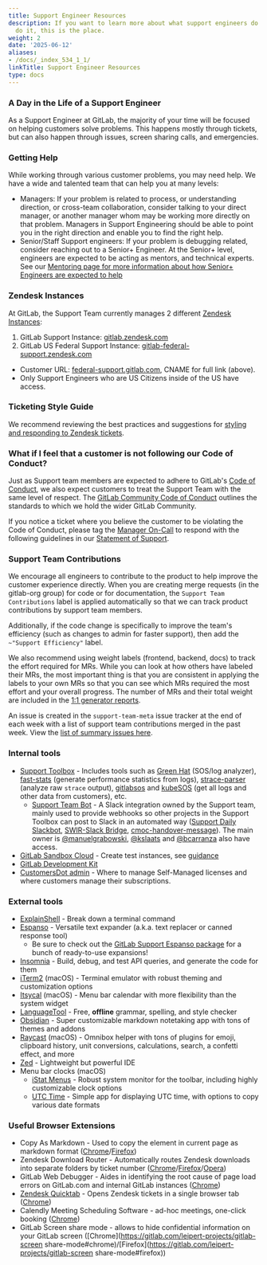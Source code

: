 ```yaml
---
title: Support Engineer Resources
description: If you want to learn more about what support engineers do and how they
  do it, this is the place.
weight: 2
date: '2025-06-12'
aliases:
- /docs/_index_534_1_1/
linkTitle: Support Engineer Resources
type: docs
---
```


### A Day in the Life of a Support Engineer

As a Support Engineer at GitLab, the majority of your time will be focused on helping customers solve problems. This happens mostly through tickets, but can also happen through issues, screen sharing calls, and emergencies.

### Getting Help

While working through various customer problems, you may need help. We have a wide and talented team that can help you at many levels:

- Managers: If your problem is related to process, or understanding direction, or cross-team collaboration, consider talking to your direct manager, or another manager whom may be working more directly on that problem. Managers in Support Engineering should be able to point you in the right direction and enable you to find the right help.
- Senior/Staff Support engineers: If your problem is debugging related, consider reaching out to a Senior+ Engineer. At the Senior+ level, engineers are expected to be acting as mentors, and technical experts. See our [Mentoring page for more information about how Senior+ Engineers are expected to help](/handbook/support/engineering/mentorship)

### Zendesk Instances

At GitLab, the Support Team currently manages 2 different [Zendesk Instances](/handbook/support/readiness/operations/docs/zendesk/):

1. GitLab Support Instance:  [gitlab.zendesk.com](https://gitlab.zendesk.com)
1. GitLab US Federal Support Instance: [gitlab-federal-support.zendesk.com](https://gitlab-federal-support.zendesk.com)

- Customer URL: [federal-support.gitlab.com](https://federal-support.gitlab.com), CNAME for full link (above).
- Only Support Engineers who are US Citizens inside of the US have access.

### Ticketing Style Guide

We recommend reviewing the best practices and suggestions for [styling and responding to Zendesk tickets](/handbook/support/workflows/how-to-respond-to-tickets).

### What if I feel that a customer is not following our Code of Conduct?

Just as Support team members are expected to adhere to GitLab's [Code of Conduct](/handbook/legal/gitlab-code-of-business-conduct-and-ethics/), we also expect customers to treat the Support Team with the same level of respect. The [GitLab Community Code of Conduct](https://about.gitlab.com/community/contribute/code-of-conduct/) outlines the standards to which we hold the wider GitLab Community.

If you notice a ticket where you believe the customer to be violating the Code of Conduct, please tag the [Manager On-Call](/handbook/support/on-call/#manager-on-call) to respond with the following guidelines in our [Statement of Support](https://about.gitlab.com/support/general-policies/#please-dont-use-language-intended-to-threaten-or-harass).

### Support Team Contributions

We encourage all engineers to contribute to the product to help improve the customer experience directly.
When you are creating merge requests (in the gitlab-org group) for code or for documentation, the
`Support Team Contributions` label is applied automatically so that we can track product contributions by support team
members.

Additionally, if the code change is specifically to improve the team's efficiency
(such as changes to admin for faster support), then add the `~"Support Efficiency"` label.

We also recommend using weight labels (frontend, backend, docs) to track the effort required for MRs.
While you can look at how others have labeled their MRs, the most important thing is that you are consistent in applying the labels to your own MRs
so that you can see which MRs required the most effort and your overall progress.
The number of MRs and their total weight are included in the [1:1 generator reports](https://gitlab.com/gitlab-com/support/toolbox/1-1-issue-generator).

An issue is created in the `support-team-meta` issue tracker at the
end of each week with a list of support team contributions merged in the past week. View the
[list of summary issues here](https://gitlab.com/gitlab-com/support/support-team-meta/issues?label_name%5B%5D=Support%20Team%20Contributions).

### Internal tools

- [Support Toolbox](https://gitlab.com/gitlab-com/support/toolbox) - Includes tools such as [Green Hat](https://gitlab.com/gitlab-com/support/toolbox/greenhat) (SOS/log analyzer), [fast-stats](https://gitlab.com/gitlab-com/support/toolbox/fast-stats) (generate performance statistics from logs), [strace-parser](https://gitlab.com/gitlab-com/support/toolbox/strace-parser) (analyze raw `strace` output), [gitlabsos](https://gitlab.com/gitlab-com/support/toolbox/gitlabsos) and [kubeSOS](https://gitlab.com/gitlab-com/support/toolbox/kubesos) (get all logs and other data from customers), etc.
  - [Support Team Bot](https://api.slack.com/apps/A07DSM5C2H5) - A Slack integration owned by the Support team, mainly used to provide webhooks so other projects in the Support Toolbox can post to Slack in an automated way ([Support Daily Slackbot](https://gitlab.com/gitlab-com/support/toolbox/support-daily-slackbot), [SWIR-Slack Bridge](https://gitlab.com/gitlab-com/support/toolbox/swir-slack-bridge), [cmoc-handover-message](https://gitlab.com/gitlab-com/support/toolbox/cmoc-handover-message)). The main owner is [@manuelgrabowski](https://gitlab.com/manuelgrabowski), [@kslaats](https://gitlab.com/kslaats) and [@bcarranza](https://gitlab.com/bcarranza) also have access.
- [GitLab Sandbox Cloud](/handbook/company/infrastructure-standards/realms/sandbox/#how-to-get-started) - Create test instances, see [guidance](../workflows/test_env.md#gitlab-sandbox-cloud-for-gcp-preferred)
- [GitLab Development Kit](https://gitlab.com/gitlab-org/gitlab-development-kit)
- [CustomersDot admin](https://customers.gitlab.com/admin/) - Where to manage Self-Managed licenses and where customers manage their subscriptions.

### External tools

- [ExplainShell](https://explainshell.com/) - Break down a terminal command
- [Espanso](https://espanso.org/) - Versatile text expander (a.k.a. text replacer or canned response tool)
  - Be sure to check out the [GitLab Support Espanso package](https://gitlab.com/gitlab-com/support/toolbox/espanso/) for a bunch of ready-to-use expansions!
- [Insomnia](https://insomnia.rest/) - Build, debug, and test API queries, and generate the code for them
- [iTerm2](https://iterm2.com/) (macOS) - Terminal emulator with robust theming and customization options
- [Itsycal](https://www.mowglii.com/itsycal/) (macOS) - Menu bar calendar with more flexibility than the system widget
- [LanguageTool](https://languagetool.org/) - Free, **offline** grammar, spelling, and style checker
- [Obsidian](https://obsidian.md/) - Super customizable markdown notetaking app with tons of themes and addons
- [Raycast](https://www.raycast.com/) (macOS) - Omnibox helper with tons of plugins for emoji, clipboard history, unit conversions, calculations, search, a confetti effect, and more
- [Zed](https://zed.dev/) - Lightweight but powerful IDE
- Menu bar clocks (macOS)
  - [iStat Menus](https://bjango.com/mac/istatmenus/) - Robust system monitor for the toolbar, including highly customizable clock options
  - [UTC Time](https://sindresorhus.com/utc-time) - Simple app for displaying UTC time, with options to copy various date formats

### Useful Browser Extensions

- Copy As Markdown - Used to copy the element in current page as markdown format ([Chrome](https://chrome.google.com/webstore/detail/copy-as-markdown/fkeaekngjflipcockcnpobkpbbfbhmdn)/[Firefox](https://addons.mozilla.org/en-US/firefox/addon/copy-as-markdown/))
- Zendesk Download Router - Automatically routes Zendesk downloads into separate folders by ticket number ([Chrome](https://chrome.google.com/webstore/detail/zendesk-download-router/pgfhacdbkdeppdjgighdeejjfneifkml)/[Firefox](https://addons.mozilla.org/en-GB/firefox/addon/zendesk-download-router/)/[Opera](https://addons.opera.com/en-gb/extensions/details/zendesk-download-router/))
- GitLab Web Debugger - Aides in identifying the root cause of page load errors on GitLab.com and internal GitLab instances ([Chrome](https://gitlab.com/gitlab-com/gl-infra/gitlab-web-debugger))
- [Zendesk Quicktab](https://support.zendesk.com/hc/en-us/articles/6443360776346-Installing-the-Quicktab-Google-Chrome-extension) - Opens Zendesk tickets in a single browser tab ([Chrome](https://chrome.google.com/webstore/detail/quicktab-for-zendesk-by-t/hhbimbckgheipimadcknkfogegmpoibj))
- Calendly Meeting Scheduling Software - ad-hoc meetings, one-click booking ([Chrome](https://chrome.google.com/webstore/detail/calendly-meeting-scheduli/cbhilkcodigmigfbnphipnnmamjfkipp))
- GitLab Screen share mode - allows to hide confidential information on your GitLab screen ([Chrome](https://gitlab.com/leipert-projects/gitlab-screen share-mode#chrome)/[Firefox](https://gitlab.com/leipert-projects/gitlab-screen share-mode#firefox))
